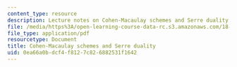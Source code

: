 ```yaml
---
content_type: resource
description: Lecture notes on Cohen-Macaulay schemes and Serre duality.
file: /media/https%3A/open-learning-course-data-rc.s3.amazonaws.com/18-726-algebraic-geometry-spring-2009/0ea66a0bdcf4f8127c826882531f1642_MIT18_726s09_lec25_serre_dual.pdf
file_type: application/pdf
resourcetype: Document
title: Cohen-Macaulay schemes and Serre duality
uid: 0ea66a0b-dcf4-f812-7c82-6882531f1642
---
```

